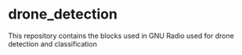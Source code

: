 # drone_detection
This repository contains the blocks used in GNU Radio used for drone detection and classification
